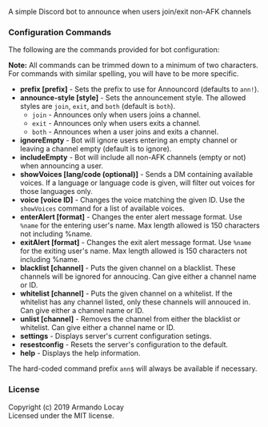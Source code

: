 A simple Discord bot to announce when users join/exit non-AFK channels

### Configuration Commands

The following are the commands provided for bot configuration:

**Note:** All commands can be trimmed down to a minimum of two characters. For commands with similar spelling, you will have to be more specific.

* __prefix [prefix]__ - Sets the prefix to use for Announcord (defaults to `ann!`).
* __announce-style [style]__ - Sets the announcement style. The allowed styles are `join`, `exit`, and `both` (default is `both`).
  * `join` - Announces only when users joins a channel.
  * `exit` - Announces only when users exits a channel.
  * `both` - Announces when a user joins and exits a channel.
* __ignoreEmpty__ - Bot will ignore users entering an empty channel or leaving a channel empty (default is to ignore).
* __includeEmpty__ - Bot will include all non-AFK channels (empty or not) when announcing a user.
* __showVoices [lang/code (optional)]__ - Sends a DM containing available voices. If a language or language code is given, will filter out voices for those languages only.
* __voice [voice ID]__ - Changes the voice matching the given ID. Use the `showVoices` command for a list of available voices.
* __enterAlert [format]__ - Changes the enter alert message format. Use `%name` for the entering user's name. Max length allowed is 150 characters not including %name.
* __exitAlert [format]__ - Changes the exit alert message format. Use `%name` for the exiting user's name. Max length allowed is 150 characters not including %name.
* __blacklist [channel]__ - Puts the given channel on a blacklist. These channels will be ignored for annoucing. Can give either a channel name or ID.
* __whitelist [channel]__ - Puts the given channel on a whitelist. If the whitelist has any channel listed, only these channels will annouced in. Can give either a channel name or ID.
* __unlist [channel]__ - Removes the channel from either the blacklist or whitelist. Can give either a channel name or ID.
* __settings__ - Displays server's current configuration setings.
* __resestconfig__ - Resets the server's configuration to the default.
* __help__ - Displays the help information.

The hard-coded command prefix `ann$` will always be available if necessary.

### License
Copyright (c) 2019 Armando Locay  
Licensed under the MIT license.